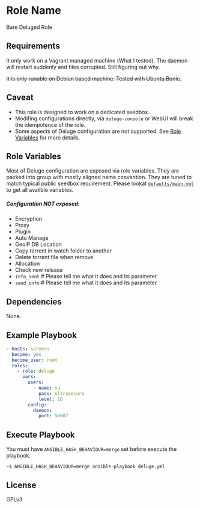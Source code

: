Role Name
=========

Bare Deluged Role

Requirements
------------

It only work on a Vagrant managed machine (What I tested). The daemon will restart suddenly and files corrupted. Still figuring out why.

~~It is only runable on Debian based machine. Tested with Ubuntu Bonic.~~

Caveat
------

- This role is designed to work on a dedicated seedbox.
- Modifing configurations directly, via `deluge-console` or WebUI will break the idempotence of the role.
- Some aspects of Deluge configuration are not supported. See [Role Variables](#role-variables) for more details.

Role Variables
--------------

Most of Deluge configuration are exposed via role variables. They are packed into group with mostly aligned name convention. They are tuned to match typical public seedbox requirement. Please lookat [`defaults/main.yml`]() to get all avalible variables.

##### Configuration NOT exposed:
  - Encryption
  - Proxy
  - Plugin
  - Auto Manage
  - GeoIP DB Location
  - Copy torrent in watch folder to another
  - Delete torrent file when remove
  - Allocation
  - Check new release
  - `info_sent` # Please tell me what it does and its parameter.
  - `send_info` # Please tell me what it does and its parameter.

Dependencies
------------

None.

Example Playbook
----------------

```yml
- hosts: servers
  become: yes
  become_user: root
  roles:
    - role: deluge
      vars:
        users:
          - name: su
            pass: ultrasecure
            level: 10
        config:
          daemon:
            port: 56607
```

Execute Playbook
----------------

You must have `ANSIBLE_HASH_BEHAVIOUR=merge` set before execute the playbook.

```shell
~$ ANSIBLE_HASH_BEHAVIOUR=merge ansible-playbook deluge.yml
```

License
-------

GPLv3


